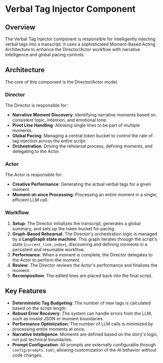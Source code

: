 # Verbal Tag Injector Component

## Overview

The Verbal Tag Injector component is responsible for intelligently injecting verbal tags into a transcript. It uses a sophisticated Moment-Based Acting Architecture to enhance the Director/Actor workflow with narrative intelligence and global pacing controls.

## Architecture

The core of this component is the Director/Actor model.

### Director

The Director is responsible for:
-   **Narrative Moment Discovery**: Identifying narrative moments based on consistent topic, intention, and emotional tone.
-   **Pivot Line Handling**: Allowing single lines to be part of multiple moments.
-   **Global Pacing**: Managing a central token bucket to control the rate of tag injection across the entire script.
-   **Orchestration**: Driving the rehearsal process, defining moments, and delegating to the Actor.

### Actor

The Actor is responsible for:
-   **Creative Performance**: Generating the actual verbal tags for a given moment.
-   **Moment-at-once Processing**: Processing an entire moment in a single, efficient LLM call.

### Workflow

1.  **Setup**: The Director initializes the transcript, generates a global summary, and sets up the token bucket for pacing.
2.  **Graph-Based Rehearsal**: The Director's orchestration logic is managed by a **LangGraph state machine**. This graph iterates through the script's state (`current_line_index`), discovering and defining moments in a persistent and resumable workflow.
3.  **Performance**: When a moment is complete, the Director delegates to the Actor to perform the moment.
4.  **Review**: The Director reviews the Actor's performance and finalizes the moment.
5.  **Recomposition**: The edited lines are placed back into the final script.

## Key Features

-   **Deterministic Tag Budgeting**: The number of new tags is calculated based on the script length.
-   **Robust Error Recovery**: The system can handle errors from the LLM, such as invalid JSON or moment boundaries.
-   **Performance Optimization**: The number of LLM calls is minimized by processing entire moments at once.
-   **Narrative Intelligence**: Moments are defined based on the story's logic, not just technical boundaries.
-   **Prompt Configuration**: All prompts are externally configurable through `config/prompts.toml`, allowing customization of the AI behavior without code changes.
